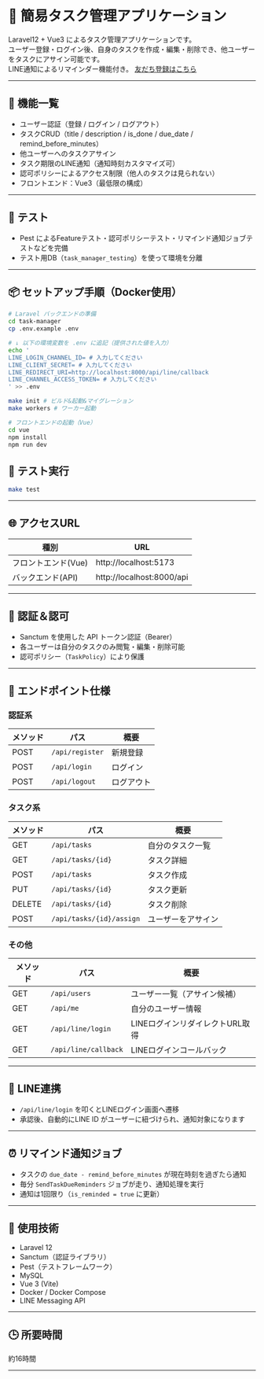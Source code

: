 # 📝 簡易タスク管理アプリケーション

Laravel12 + Vue3 によるタスク管理アプリケーションです。  
ユーザー登録・ログイン後、自身のタスクを作成・編集・削除でき、他ユーザーをタスクにアサイン可能です。  
LINE通知によるリマインダー機能付き。
[友だち登録はこちら](https://lin.ee/kWtISYV)

---

## 🚀 機能一覧

- ユーザー認証（登録 / ログイン / ログアウト）
- タスクCRUD（title / description / is_done / due_date / remind_before_minutes）
- 他ユーザーへのタスクアサイン
- タスク期限のLINE通知（通知時刻カスタマイズ可）
- 認可ポリシーによるアクセス制限（他人のタスクは見られない）
- フロントエンド：Vue3（最低限の構成）

---

## 🧪 テスト

- Pest によるFeatureテスト・認可ポリシーテスト・リマインド通知ジョブテストなどを完備
- テスト用DB（`task_manager_testing`）を使って環境を分離

---

## 📦 セットアップ手順（Docker使用）

```bash
# Laravel バックエンドの準備
cd task-manager
cp .env.example .env

# ↓ 以下の環境変数を .env に追記（提供された値を入力）
echo '
LINE_LOGIN_CHANNEL_ID= # 入力してください
LINE_CLIENT_SECRET= # 入力してください
LINE_REDIRECT_URI=http://localhost:8000/api/line/callback
LINE_CHANNEL_ACCESS_TOKEN= # 入力してください
' >> .env

make init # ビルド&起動&マイグレーション
make workers # ワーカー起動
```
```bash
# フロントエンドの起動（Vue）
cd vue
npm install
npm run dev
```
## 🧪 テスト実行

```bash
make test
```


---

## 🌐 アクセスURL

| 種別 | URL |
|------|-----|
| フロントエンド(Vue) | http://localhost:5173 |
| バックエンド(API) | http://localhost:8000/api |

---

## 🔐 認証＆認可

- Sanctum を使用した API トークン認証（Bearer）
- 各ユーザーは自分のタスクのみ閲覧・編集・削除可能
- 認可ポリシー（`TaskPolicy`）により保護

---

## 📮 エンドポイント仕様

### 認証系

| メソッド | パス | 概要 |
|---------|------|------|
| POST | `/api/register` | 新規登録 |
| POST | `/api/login` | ログイン |
| POST | `/api/logout` | ログアウト |

### タスク系

| メソッド | パス | 概要 |
|---------|------|------|
| GET | `/api/tasks` | 自分のタスク一覧 |
| GET | `/api/tasks/{id}` | タスク詳細 |
| POST | `/api/tasks` | タスク作成 |
| PUT | `/api/tasks/{id}` | タスク更新 |
| DELETE | `/api/tasks/{id}` | タスク削除 |
| POST | `/api/tasks/{id}/assign` | ユーザーをアサイン |

### その他

| メソッド | パス | 概要 |
|---------|------|------|
| GET | `/api/users` | ユーザー一覧（アサイン候補） |
| GET | `/api/me` | 自分のユーザー情報 |
| GET | `/api/line/login` | LINEログインリダイレクトURL取得 |
| GET | `/api/line/callback` | LINEログインコールバック |

---

## 🔔 LINE連携

- `/api/line/login` を叩くとLINEログイン画面へ遷移
- 承認後、自動的にLINE ID がユーザーに紐づけられ、通知対象になります

---

## ⏰ リマインド通知ジョブ

- タスクの `due_date - remind_before_minutes` が現在時刻を過ぎたら通知
- 毎分 `SendTaskDueReminders` ジョブが走り、通知処理を実行
- 通知は1回限り（`is_reminded = true` に更新）

---

## 📝 使用技術

- Laravel 12
- Sanctum（認証ライブラリ）
- Pest（テストフレームワーク）
- MySQL
- Vue 3 (Vite)
- Docker / Docker Compose
- LINE Messaging API

---

## 🕒 所要時間

約16時間

---



